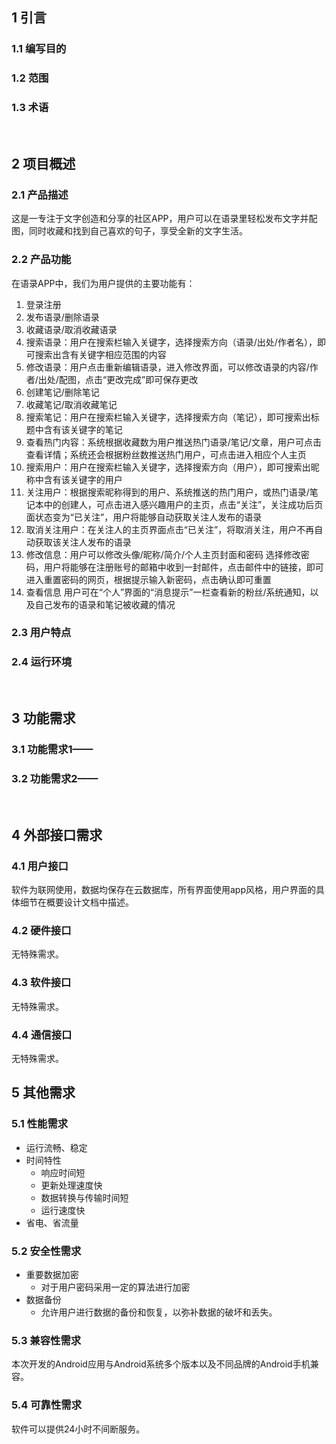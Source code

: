## 1 引言
### 1.1 编写目的
### 1.2 范围
### 1.3 术语
</br>

## 2 项目概述
### 2.1 产品描述
这是一专注于文字创造和分享的社区APP，用户可以在语录里轻松发布文字并配图，同时收藏和找到自己喜欢的句子，享受全新的文字生活。

### 2.2 产品功能
在语录APP中，我们为用户提供的主要功能有：
1)	登录注册
2)	发布语录/删除语录
3)	收藏语录/取消收藏语录
4)	搜索语录：用户在搜索栏输入关键字，选择搜索方向（语录/出处/作者名），即可搜索出含有关键字相应范围的内容
5)	修改语录：用户点击重新编辑语录，进入修改界面，可以修改语录的内容/作者/出处/配图，点击“更改完成”即可保存更改
6)	创建笔记/删除笔记
7)	收藏笔记/取消收藏笔记
8)	搜索笔记：用户在搜索栏输入关键字，选择搜索方向（笔记），即可搜索出标题中含有该关键字的笔记
9)	查看热门内容：系统根据收藏数为用户推送热门语录/笔记/文章，用户可点击查看详情；系统还会根据粉丝数推送热门用户，可点击进入相应个人主页
10)	搜索用户：用户在搜索栏输入关键字，选择搜索方向（用户），即可搜索出昵称中含有该关键字的用户
11)	关注用户：根据搜索昵称得到的用户、系统推送的热门用户，或热门语录/笔记本中的创建人，可点击进入感兴趣用户的主页，点击“关注”，关注成功后页面状态变为“已关注”，用户将能够自动获取关注人发布的语录
12)	取消关注用户：在关注人的主页界面点击“已关注”，将取消关注，用户不再自动获取该关注人发布的语录
13)	修改信息：用户可以修改头像/昵称/简介/个人主页封面和密码
选择修改密码，用户将能够在注册账号的邮箱中收到一封邮件，点击邮件中的链接，即可进入重置密码的网页，根据提示输入新密码，点击确认即可重置
14)	查看信息
用户可在“个人”界面的“消息提示”一栏查看新的粉丝/系统通知，以及自己发布的语录和笔记被收藏的情况



### 2.3 用户特点
### 2.4 运行环境
</br>

## 3 功能需求
### 3.1 功能需求1——
### 3.2 功能需求2——
</br>

## 4 外部接口需求
### 4.1 用户接口
软件为联网使用，数据均保存在云数据库，所有界面使用app风格，用户界面的具体细节在概要设计文档中描述。

### 4.2 硬件接口
无特殊需求。

### 4.3 软件接口
无特殊需求。

### 4.4 通信接口
无特殊需求。
</br>

## 5 其他需求
### 5.1 性能需求
- 运行流畅、稳定
- 时间特性
   - 响应时间短
   - 更新处理速度快
   - 数据转换与传输时间短
   - 运行速度快
- 省电、省流量

### 5.2 安全性需求
- 重要数据加密
   - 对于用户密码采用一定的算法进行加密
- 数据备份
   - 允许用户进行数据的备份和恢复，以弥补数据的破坏和丢失。

### 5.3 兼容性需求
本次开发的Android应用与Android系统多个版本以及不同品牌的Android手机兼容。

### 5.4 可靠性需求
软件可以提供24小时不间断服务。
